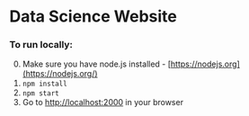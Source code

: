 # Data Science Website
### To run locally: 
0. Make sure you have node.js installed - [https://nodejs.org](https://nodejs.org/)
1. `npm install`
2. `npm start`
3. Go to [http://localhost:2000](http://localhost:2000) in your browser
